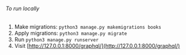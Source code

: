 ###### To run locally

1. Make migrations: `python3 manage.py makemigrations books`
2. Apply migrations: `python3 manage.py migrate`
3. Run `python3 manage.py runserver`
4. Visit [http://127.0.0.1:8000/graphql/](http://127.0.0.1:8000/graphql/)